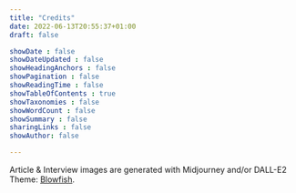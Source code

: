 ```yaml
---
title: "Credits"
date: 2022-06-13T20:55:37+01:00
draft: false

showDate : false
showDateUpdated : false
showHeadingAnchors : false
showPagination : false
showReadingTime : false
showTableOfContents : true
showTaxonomies : false 
showWordCount : false
showSummary : false
sharingLinks : false
showAuthor: false

---
```


Article & Interview images are generated with Midjourney and/or DALL-E2
Theme: <a href="https://blowfish.page/">Blowfish</a>. 